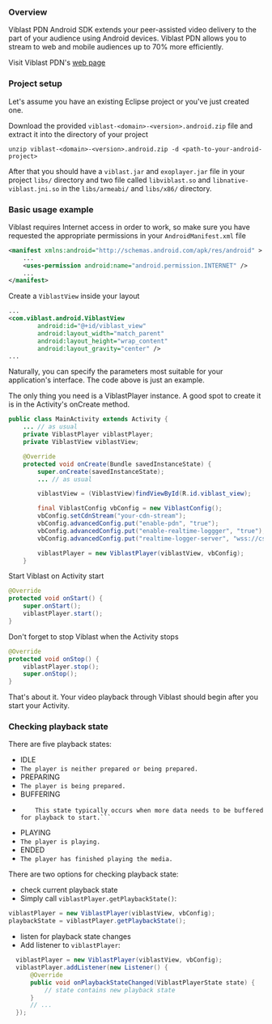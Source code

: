### Overview

Viblast PDN Android SDK extends your peer-assisted video delivery to the part of your audience using Android devices. Viblast PDN allows you to stream to web and mobile audiences up to 70% more efficiently.

Visit Viblast PDN's [web page](http://viblast.com/pdn/)

### Project setup
Let's assume you have an existing Eclipse project or you've just created one.

Download the provided `viblast-<domain>-<version>.android.zip` file and
extract it into the directory of your project

```unzip viblast-<domain>-<version>.android.zip -d <path-to-your-android-project>```

After that you should have a `viblast.jar` and `exoplayer.jar` file in your project `libs/`
directory and two file called `libviblast.so` and `libnative-viblast.jni.so`
in the `libs/armeabi/` and `libs/x86/` directory.

### Basic usage example

Viblast requires Internet access in order to work, so make sure you have
requested the appropriate permissions in your `AndroidManifest.xml` file

```xml
<manifest xmlns:android="http://schemas.android.com/apk/res/android" >
	...
	<uses-permission android:name="android.permission.INTERNET" />
	...
</manifest>
```

Create a `ViblastView` inside your layout

```xml
...
<com.viblast.android.ViblastView
		android:id="@+id/viblast_view"
		android:layout_width="match_parent"
		android:layout_height="wrap_content"
		android:layout_gravity="center" />
...
```

Naturally, you can specify the parameters most suitable for your
application's interface. The code above is just an example.

The only thing you need is a ViblastPlayer instance. A good spot to
create it is in the Activity's onCreate method.

```java
public class MainActivity extends Activity {
	... // as usual
    private ViblastPlayer viblastPlayer;
    private ViblastView viblastView;

    @Override
    protected void onCreate(Bundle savedInstanceState) {
        super.onCreate(savedInstanceState);
		... // as usual

		viblastView = (ViblastView)findViewById(R.id.viblast_view);

		final ViblastConfig vbConfig = new ViblastConfig();
		vbConfig.setCdnStream("your-cdn-stream");
		vbConfig.advancedConfig.put("enable-pdn", "true");
		vbConfig.advancedConfig.put("enable-realtime-loggger", "true");
		vbConfig.advancedConfig.put("realtime-logger-server", "wss://cs.viblast.com/rt");

		viblastPlayer = new ViblastPlayer(viblastView, vbConfig);
    }
```

Start Viblast on Activity start

```java
@Override
protected void onStart() {
	super.onStart();
	viblastPlayer.start();
}
```

Don't forget to stop Viblast when the Activity stops

```java
@Override
protected void onStop() {
	viblastPlayer.stop();
	super.onStop();
}
```

That's about it. Your video playback through Viblast should begin after
you start your Activity.

### Checking playback state
There are five playback states:
 - IDLE
  - ```The player is neither prepared or being prepared.```
 - PREPARING
  - ```The player is being prepared.```
 - BUFFERING
  - ```The player is prepared but not able to immediately play from the current position.
		This state typically occurs when more data needs to be buffered for playback to start.```
 - PLAYING
  - ```The player is playing.```
 - ENDED
  - ```The player has finished playing the media.```

There are two options for checking playback state:
 * check current playback state
  * Simply call ```viblastPlayer.getPlaybackState()```:
  ```java
  viblastPlayer = new ViblastPlayer(viblastView, vbConfig);
  playbackState = viblastPlayer.getPlaybackState();
  ```

 * listen for playback state changes
  * Add listener to ```viblastPlayer```:
  ```java
	viblastPlayer = new ViblastPlayer(viblastView, vbConfig);
	viblastPlayer.addListener(new Listener() {
		@Override
		public void onPlaybackStateChanged(ViblastPlayerState state) {
			// state contains new playback state
		}
		// ...
	});
  ```
